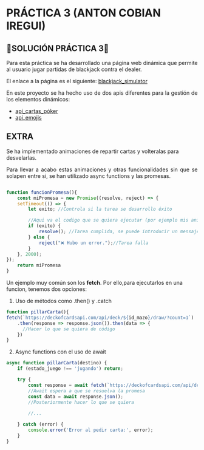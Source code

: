# PRÁCTICA 3 (ANTON COBIAN IREGUI)

## 🔔SOLUCIÓN PRÁCTICA 3🔔

<p align="justify"> 
Para esta práctica se ha desarrollado una página web dinámica que permite al usuario jugar partidas de blackjack contra el dealer.<br>
</p>

El enlace a la página es el siguiente: <a href="https://acobianiregui.github.io/p3/p3_sol/">blackjack_simulator </a>

<p align="justify">
En este proyecto se ha hecho uso de dos apis diferentes para la gestión de los elementos dinámicos:
</p>

- <a href=https://deckofcardsapi.com/>api_cartas_póker</a>
- <a href=https://github.com/cheatsnake/emojihub>api_emojis</a>

## EXTRA

Se ha implementado animaciones de repartir cartas y volteralas para desvelarlas. 

<p align="justify">
Para llevar a acabo estas animaciones y otras funcionalidades sin que se solapen entre si, se han utilizado async functions y las promesas. 
</p>

```js

function funcionPromesa(){
    const miPromesa = new Promise((resolve, reject) => {
    setTimeout(() => {
        let exito; //Controla si la tarea se desarrollo éxito

        //Aqui va el codigo que se quiera ejecutar (por ejemplo mis animaciones)
        if (exito) {
            resolve(); //Tarea cumplida, se puede introducir un mensaje dentro
        } else {
            reject("❌ Hubo un error.");//Tarea falla
        }
    }, 2000);
});
    return miPromesa
}
```
Un ejemplo muy común son los __fetch__. Por ello,para ejecutarlos en una funcion, tenemos dos opciones:

1. Uso de métodos como .then() y .catch

```js
function pillarCarta(){
fetch(`https://deckofcardsapi.com/api/deck/${id_mazo}/draw/?count=1`)
    .then(response => response.json()).then(data => {
      //Hacer lo que se quiera de código
    })
}
```
2. Async functions con el uso de await
```js
async function pillarCarta(destino) {
    if (estado_juego !== 'jugando') return;

    try {
        const response = await fetch(`https://deckofcardsapi.com/api/deck/${id_mazo}/draw/?count=1`);
        //Await espera a que se resuelva la promesa
        const data = await response.json();
        //Posteriormente hacer lo que se quiera
        
        //...

    } catch (error) {
        console.error('Error al pedir carta:', error);
    }
}
```


